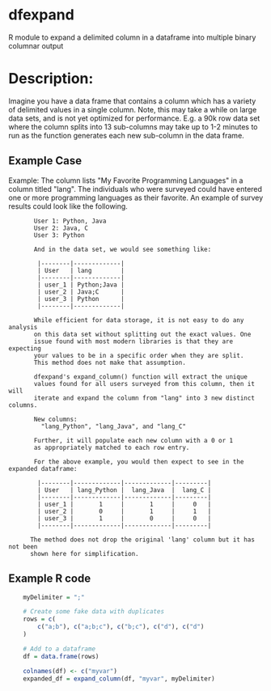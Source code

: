 # dfexpand
R module to expand a delimited column in a dataframe into multiple binary columnar output

# Description:

  Imagine you have a data frame that contains a column which has
  a variety of delimited values in a single column. Note, this may
  take a while on large data sets, and is not yet optimized for
  performance. E.g. a 90k row data set where the column splits into
  13 sub-columns may take up to 1-2 minutes to run as the function
  generates each new sub-column in the data frame.

## Example Case

  Example: The column lists "My Favorite Programming Languages"
           in a column titled "lang". The individuals who were
           surveyed could have entered one or more programming
           languages as their favorite. An example of survey results
           could look like the following.

           User 1: Python, Java
           User 2: Java, C
           User 3: Python

           And in the data set, we would see something like:
           
            |--------|-------------|
            | User   | lang        |
            |--------|-------------|
            | user_1 | Python;Java |
            | user_2 | Java;C      |
            | user_3 | Python      | 
            |--------|-------------|
           
           While efficient for data storage, it is not easy to do any analysis
           on this data set without splitting out the exact values. One
           issue found with most modern libraries is that they are expecting
           your values to be in a specific order when they are split. 
           This method does not make that assumption.
           
           dfexpand's expand_column() function will extract the unique
           values found for all users surveyed from this column, then it will
           iterate and expand the column from "lang" into 3 new distinct columns.
           
           New columns:
             "lang_Python", "lang_Java", and "lang_C"

           Further, it will populate each new column with a 0 or 1
           as appropriately matched to each row entry.

           For the above example, you would then expect to see in the expanded dataframe:

            |--------|-------------|-------------|---------|
            | User   | lang_Python |  lang_Java  |  lang_C |
            |--------|-------------|-------------|---------|
            | user_1 |       1     |       1     |     0   |
            | user_2 |       0     |       1     |     1   |
            | user_3 |       1     |       0     |     0   |
            |--------|-------------|-------------|---------|

          The method does not drop the original 'lang' column but it has not been
          shown here for simplification.

## Example R code

```r
    myDelimiter = ";"

    # Create some fake data with duplicates
    rows = c(
        c("a;b"), c("a;b;c"), c("b;c"), c("d"), c("d")
    )

    # Add to a dataframe
    df = data.frame(rows)

    colnames(df) <- c("myvar")
    expanded_df = expand_column(df, "myvar", myDelimiter)

```

